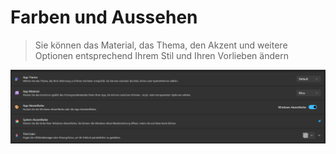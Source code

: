 # Farben und Aussehen

>Sie können das Material, das Thema, den Akzent und weitere Optionen entsprechend Ihrem Stil und Ihren Vorlieben ändern

![image](/LiftDataManager/Docs/HelpImages/image101.png) 

[//]: # (Tags: Farben und Aussehen | App Theme | App Material | App Akzentfarbe | System Akzentfarbe | Tint Color)  
